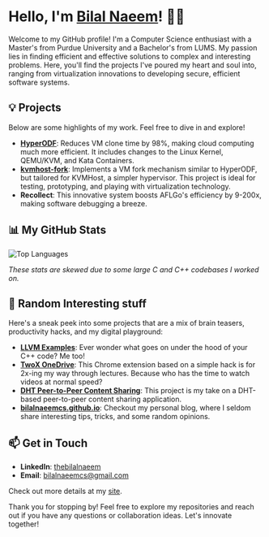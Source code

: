 # Hello, I'm [Bilal Naeem](https://bilalnaeem.netlify.app)! 👨‍💻

Welcome to my GitHub profile! I'm a Computer Science enthusiast with a Master's from Purdue University and a Bachelor's from LUMS. My passion lies in finding efficient and effective solutions to complex and interesting problems. Here, you'll find the projects I've poured my heart and soul into, ranging from virtualization innovations to developing secure, efficient software systems.


## 💡 Projects
Below are some highlights of my work. Feel free to dive in and explore!

- **[HyperODF](https://github.com/bilalnaeemcs/hyperodf)**: Reduces VM clone time by 98%, making cloud computing much more efficient. It includes changes to the Linux Kernel, QEMU/KVM, and Kata Containers.
- **[kvmhost-fork](https://github.com/bilalnaeemcs/kvm-host-fork)**: Implements a VM fork mechanism similar to HyperODF, but tailored for KVMHost, a simpler hypervisor. This project is ideal for testing, prototyping, and playing with virtualization technology.
- **Recollect**: This innovative system boosts AFLGo's efficiency by 9-200x, making software debugging a breeze.

## 📊 My GitHub Stats

<!-- ![Your GitHub stats](https://github-readme-stats.vercel.app/api?username=martianbilal&show_icons=true&count_private=true&theme=radical&include_all_commits=true) -->

![Top Languages](https://github-readme-stats.vercel.app/api/top-langs/?username=bilalnaeemcs&layout=compact&count_private=true&theme=radical&include_all_commits=true)

_These stats are skewed due to some large C and C++ codebases I worked on._


## 🌟 Random Interesting stuff
Here's a sneak peek into some projects that are a mix of brain teasers, productivity hacks, and my digital playground:

- **[LLVM Examples](https://github.com/bilalnaeemcs/llvm-examples)**: Ever wonder what goes on under the hood of your C++ code? Me too!
- **[TwoX OneDrive](https://github.com/bilalnaeemcs/twox_onedrive)**: This Chrome extension based on a simple hack is for 2x-ing my way through lectures. Because who has the time to watch videos at normal speed?
- **[DHT Peer-to-Peer Content Sharing](https://github.com/bilalnaeemcs/DHT)**: This project is my take on a DHT-based peer-to-peer content sharing application.
- **[bilalnaeemcs.github.io](https://bilalnaeemcs.github.io)**: Checkout my personal blog, where I seldom share interesting tips, tricks, and some random opinions.


## 📫 Get in Touch
- **LinkedIn**: [thebilalnaeem](https://linkedin.com/in/thebilalnaeem)
- **Email**: [bilalnaeemcs@gmail.com](mailto:bilalnaeemcs@gmail.com)

Check out more details at my [site](https://bilalnaeem.netlify.app).

Thank you for stopping by! Feel free to explore my repositories and reach out if you have any questions or collaboration ideas. Let's innovate together!


<!--
**martianbilal/martianbilal** is a ✨ _special_ ✨ repository because its `README.md` (this file) appears on your GitHub profile.

Here are some ideas to get you started:

- 🔭 I’m currently working on ...
- 🌱 I’m currently learning ...
- 👯 I’m looking to collaborate on ...
- 🤔 I’m looking for help with ...
- 💬 Ask me about ...
- 📫 How to reach me: ...
- 😄 Pronouns: ...
- ⚡ Fun fact: ...
-->
